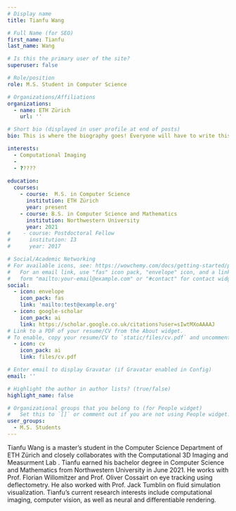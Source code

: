 ```yaml
---
# Display name
title: Tianfu Wang

# Full Name (for SEO)
first_name: Tianfu
last_name: Wang

# Is this the primary user of the site?
superuser: false

# Role/position
role: M.S. Student in Computer Science

# Organizations/Affiliations
organizations:
  - name: ETH Zürich
    url: ''

# Short bio (displayed in user profile at end of posts)
bio: This is where the biography goes! Everyone will have to write this.

interests:
  - Computational Imaging
  - 
  - ????? 
  
education:
  courses:
    - course:  M.S. in Computer Science
      institution: ETH Zürich
      year: present
    - course: B.S. in Computer Science and Mathematics
      institution: Northwestern University
      year: 2021
#    - course: Postdoctoral Fellow
#      institution: I3
#      year: 2017

# Social/Academic Networking
# For available icons, see: https://wowchemy.com/docs/getting-started/page-builder/#icons
#   For an email link, use "fas" icon pack, "envelope" icon, and a link in the
#   form "mailto:your-email@example.com" or "#contact" for contact widget.
social:
  - icon: envelope
    icon_pack: fas
    link: 'mailto:test@example.org'
  - icon: google-scholar
    icon_pack: ai
    link: https://scholar.google.co.uk/citations?user=sIwtMXoAAAAJ
# Link to a PDF of your resume/CV from the About widget.
# To enable, copy your resume/CV to `static/files/cv.pdf` and uncomment the lines below.
  - icon: cv
    icon_pack: ai
    link: files/cv.pdf

# Enter email to display Gravatar (if Gravatar enabled in Config)
email: ''

# Highlight the author in author lists? (true/false)
highlight_name: false

# Organizational groups that you belong to (for People widget)
#   Set this to `[]` or comment out if you are not using People widget.
user_groups:
  - M.S. Students
---
```


Tianfu Wang is a master’s student in the Computer Science Department of ETH Zürich and closely collaborates with the Computational 3D Imaging and Measurment Lab . Tianfu earned his bachelor degree in Computer Science and Mathematics from Northwestern University in June 2021. He works with Prof. Florian Willomitzer and Prof. Oliver Cossairt on eye tracking using deflectometry. He also worked with Prof. Jack Tumblin on fluid simulation visualization. Tianfu’s current research interests include computational imaging, computer vision, as well as neural and differentiable rendering.


